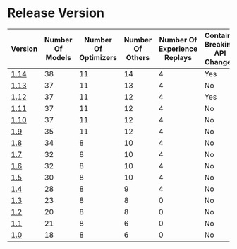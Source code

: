 # Release Version

| Version                           | Number Of Models | Number Of Optimizers | Number Of Others | Number Of Experience Replays | Contains Breaking API Changes |
|-----------------------------------|------------------|----------------------|------------------|------------------------------| ------------------------------|
| [1.14](Release/1-14.md)           | 38               | 11                   | 14               | 4                            | Yes                           |
| [1.13](Release/1-13.md)           | 37               | 11                   | 13               | 4                            | No                            |
| [1.12](Release/1-12.md)           | 37               | 11                   | 12               | 4                            | Yes                           |
| [1.11](Release/1-11.md)           | 37               | 11                   | 12               | 4                            | No                            |
| [1.10](Release/1-10.md)           | 37               | 11                   | 12               | 4                            | No                            |
| [1.9](Release/1-9.md)             | 35               | 11                   | 12               | 4                            | No                            |
| [1.8](Release/1-8.md)             | 34               | 8                    | 10               | 4                            | No                            |
| [1.7](Release/1-7.md)             | 32               | 8                    | 10               | 4                            | No                            |
| [1.6](Release/1-6.md)             | 32               | 8                    | 10               | 4                            | No                            |
| [1.5](Release/1-5.md)             | 30               | 8                    | 10               | 4                            | No                            |
| [1.4](Release/1-4.md)             | 28               | 8                    | 9                | 4                            | No                            |
| [1.3](Release/1-3.md)             | 23               | 8                    | 8                | 0                            | No                            |
| [1.2](Release/1-2.md)             | 20               | 8                    | 8                | 0                            | No                            |
| [1.1](Release/1-1.md)             | 21               | 8                    | 6                | 0                            | No                            |
| [1.0](Release/1-0.md)             | 18               | 8                    | 6                | 0                            | No                            |
